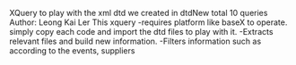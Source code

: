 XQuery to play with the xml dtd we created in dtdNew
total 10 queries 
Author: Leong Kai Ler
This xquery 
-requires platform like baseX to operate. simply copy each code and import the dtd files to play with it.
-Extracts relevant files and build new information.
-Filters information such as according to the events, suppliers

